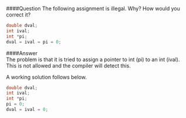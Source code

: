 ####Question
The following assignment is illegal. Why? How would you correct it?  
```cpp
double dval;
int ival;
int *pi;
dval = ival = pi = 0;
```
####Answer  
The problem is that it is tried to assign a pointer to int (pi) to an int (ival). This is not allowed and the compiler will detect this.  

A working solution follows below.  
```cpp
double dval;
int ival;
int *pi;
pi = 0;
dval = ival = 0;
```
